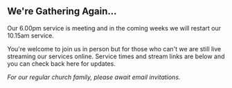 ---
---
## We're Gathering Again...

Our 6.00pm service is meeting and in the coming weeks we will restart our 10.15am service.

You're welcome to join us in person but for those who can't we are still live streaming our services online. Service times and stream links are below and you can check back here for updates.

_For our regular church family, please await email invitations._